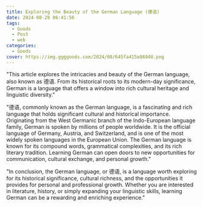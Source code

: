 ```yaml
---
title: Exploring the Beauty of the German Language (德语)
date: 2024-08-28 06:41:56
tags:
  - Goods
  - Post
  - web
categories:
  - Goods
cover: https://img.ggggoods.com/2024/08/645fa415e86948.png
---
```


"This article explores the intricacies and beauty of the German language, also known as 德语. From its historical roots to its modern-day significance, German is a language that offers a window into rich cultural heritage and linguistic diversity."

"德语, commonly known as the German language, is a fascinating and rich language that holds significant cultural and historical importance. Originating from the West Germanic branch of the Indo-European language family, German is spoken by millions of people worldwide. It is the official language of Germany, Austria, and Switzerland, and is one of the most widely spoken languages in the European Union. The German language is known for its compound words, grammatical complexities, and its rich literary tradition. Learning German can open doors to new opportunities for communication, cultural exchange, and personal growth."

"In conclusion, the German language, or 德语, is a language worth exploring for its historical significance, cultural richness, and the opportunities it provides for personal and professional growth. Whether you are interested in literature, history, or simply expanding your linguistic skills, learning German can be a rewarding and enriching experience."
